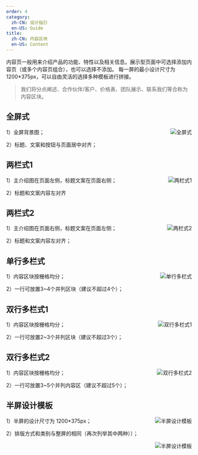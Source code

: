```yaml
---
order: 4
category:
  zh-CN: 设计指引
  en-US: Guide
title: 
  zh-CN: 内容区块
  en-US: Content
---
```


内容页一般用来介绍产品的功能、特性以及相关信息。展示型页面中可选择添加内容页（或多个内容页组合），也可以选择不添加。
每一屏的最小设计尺寸为 1200*375px，可以自由灵活的选择多种模板进行拼接。

> 我们将分点阐述、合作伙伴/客户、价格表、团队展示、联系我们等合称为内容区块。


## 全屏式

<img class="preview-img" align="right" alt="全屏式" description="" src="https://gw.alipayobjects.com/zos/rmsportal/gixQJkEyeexiuExLyvFW.jpg">

1）全屏背景图；

2）标题、文案和按钮与页面居中对齐；

## 两栏式1

<img class="preview-img" align="right" alt="两栏式1" description="" src="https://gw.alipayobjects.com/zos/rmsportal/YNEYwjpXrQAXfTFjVoBE.png">

1）主介绍图在页面左侧，标题文案在页面右侧；

2）标题和文案内容左对齐

## 两栏式2

<img class="preview-img" align="right" alt="两栏式2" description="" src="https://gw.alipayobjects.com/zos/rmsportal/pKbGyGLZKkyKlIDylGLL.png">

1）主介绍图在页面右侧，标题文案在页面左侧；

2）标题和文案内容左对齐；

## 单行多栏式

<img class="preview-img" align="right" alt="单行多栏式" description="" src="https://gw.alipayobjects.com/zos/rmsportal/zwHaRpBbcrtKJmRCBBho.png">

1）内容区块按栅格均分；

2）一行可放置3~4个并列区块（建议不超过4个）；

## 双行多栏式1

<img class="preview-img" align="right" alt="双行多栏式1" description="" src="https://gw.alipayobjects.com/zos/rmsportal/AaQRpekusPmFNjxigIwJ.png">

1）内容区块按栅格均分；

2）一行可放置2~3个并列区块（建议不超过3个）；

## 双行多栏式2

<img class="preview-img" align="right" alt="双行多栏式2" description="" src="https://gw.alipayobjects.com/zos/rmsportal/ViVQULPluvShAolReqME.png">

1）内容区块按栅格均分；

2）一行可放置3~5个并列内容区（建议不超过5个）；


## 半屏设计模板

<img class="preview-img" align="right" alt="半屏设计模板" description="" src="https://gw.alipayobjects.com/zos/rmsportal/yWBvgWQNtuTBDjcalEJe.png">

1）半屏的设计尺寸为 1200*375px；

2）排版方式和类别与整屏的相同（再次列举其中两种））；

<img class="preview-img" align="right" alt="半屏设计模板" description="" src="https://gw.alipayobjects.com/zos/rmsportal/NKvJFXcmOrGkIMSJHZJk.png">